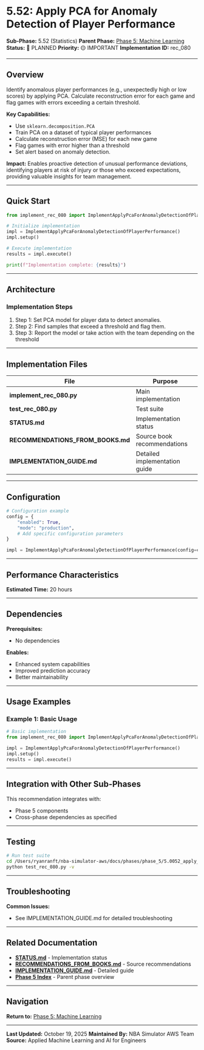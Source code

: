 # 5.52: Apply PCA for Anomaly Detection of Player Performance

**Sub-Phase:** 5.52 (Statistics)
**Parent Phase:** [Phase 5: Machine Learning](../PHASE_5_INDEX.md)
**Status:** 🔵 PLANNED
**Priority:** 🟡 IMPORTANT
**Implementation ID:** rec_080

---

## Overview

Identify anomalous player performances (e.g., unexpectedly high or low scores) by applying PCA. Calculate reconstruction error for each game and flag games with errors exceeding a certain threshold.

**Key Capabilities:**
- Use `sklearn.decomposition.PCA`
- Train PCA on a dataset of typical player performances
- Calculate reconstruction error (MSE) for each new game
- Flag games with error higher than a threshold
- Set alert based on anomaly detection.

**Impact:**
Enables proactive detection of unusual performance deviations, identifying players at risk of injury or those who exceed expectations, providing valuable insights for team management.

---

## Quick Start

```python
from implement_rec_080 import ImplementApplyPcaForAnomalyDetectionOfPlayerPerformance

# Initialize implementation
impl = ImplementApplyPcaForAnomalyDetectionOfPlayerPerformance()
impl.setup()

# Execute implementation
results = impl.execute()

print(f"Implementation complete: {results}")
```

---

## Architecture

### Implementation Steps

1. Step 1: Set PCA model for player data to detect anomalies.
2. Step 2: Find samples that exceed a threshold and flag them.
3. Step 3: Report the model or take action with the team depending on the threshold

---

## Implementation Files

| File | Purpose |
|------|---------|
| **implement_rec_080.py** | Main implementation |
| **test_rec_080.py** | Test suite |
| **STATUS.md** | Implementation status |
| **RECOMMENDATIONS_FROM_BOOKS.md** | Source book recommendations |
| **IMPLEMENTATION_GUIDE.md** | Detailed implementation guide |

---

## Configuration

```python
# Configuration example
config = {
    "enabled": True,
    "mode": "production",
    # Add specific configuration parameters
}

impl = ImplementApplyPcaForAnomalyDetectionOfPlayerPerformance(config=config)
```

---

## Performance Characteristics

**Estimated Time:** 20 hours

---

## Dependencies

**Prerequisites:**
- No dependencies

**Enables:**
- Enhanced system capabilities
- Improved prediction accuracy
- Better maintainability

---

## Usage Examples

### Example 1: Basic Usage

```python
# Basic implementation
from implement_rec_080 import ImplementApplyPcaForAnomalyDetectionOfPlayerPerformance

impl = ImplementApplyPcaForAnomalyDetectionOfPlayerPerformance()
impl.setup()
results = impl.execute()
```

---

## Integration with Other Sub-Phases

This recommendation integrates with:
- Phase 5 components
- Cross-phase dependencies as specified

---

## Testing

```bash
# Run test suite
cd /Users/ryanranft/nba-simulator-aws/docs/phases/phase_5/5.0052_apply_pca_for_anomaly_detection_of_player_performance
python test_rec_080.py -v
```

---

## Troubleshooting

**Common Issues:**
- See IMPLEMENTATION_GUIDE.md for detailed troubleshooting

---

## Related Documentation

- **[STATUS.md](STATUS.md)** - Implementation status
- **[RECOMMENDATIONS_FROM_BOOKS.md](RECOMMENDATIONS_FROM_BOOKS.md)** - Source recommendations
- **[IMPLEMENTATION_GUIDE.md](IMPLEMENTATION_GUIDE.md)** - Detailed guide
- **[Phase 5 Index](../PHASE_5_INDEX.md)** - Parent phase overview

---

## Navigation

**Return to:** [Phase 5: Machine Learning](../PHASE_5_INDEX.md)

---

**Last Updated:** October 19, 2025
**Maintained By:** NBA Simulator AWS Team
**Source:** Applied Machine Learning and AI for Engineers
